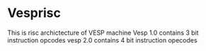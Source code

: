 # Vesprisc

This is risc archictecture of VESP machine
Vesp 1.0 contains 3 bit instruction opcodes
vesp 2.0 contains 4 bit instruction opecodes
